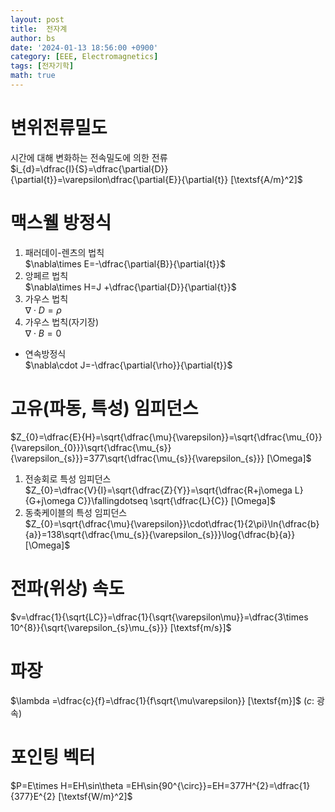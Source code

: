 ```yaml
---
layout: post
title:  전자계
author: bs
date: '2024-01-13 18:56:00 +0900'
category: [EEE, Electromagnetics]
tags: [전자기학]
math: true
---
```


# 변위전류밀도
시간에 대해 변화하는 전속밀도에 의한 전류<br>
$i_{d}=\dfrac{I}{S}=\dfrac{\partial{D}}{\partial{t}}=\varepsilon\dfrac{\partial{E}}{\partial{t}} [\textsf{A/m}^2]$

# 맥스웰 방정식
1. 패러데이-렌츠의 법칙<br>
    $\nabla\times E=-\dfrac{\partial{B}}{\partial{t}}$
2. 앙페르 법칙<br>
    $\nabla\times H=J +\dfrac{\partial{D}}{\partial{t}}$
3. 가우스 법칙<br>
    $\nabla\cdot D=\rho$
4. 가우스 법칙(자기장)<br>
    $\nabla\cdot B=0$
- 연속방정식<br>
    $\nabla\cdot J=-\dfrac{\partial{\rho}}{\partial{t}}$

# 고유(파동, 특성) 임피던스
$Z_{0}=\dfrac{E}{H}=\sqrt{\dfrac{\mu}{\varepsilon}}=\sqrt{\dfrac{\mu_{0}}{\varepsilon_{0}}}\sqrt{\dfrac{\mu_{s}}{\varepsilon_{s}}}=377\sqrt{\dfrac{\mu_{s}}{\varepsilon_{s}}} [\Omega]$
1. 전송회로 특성 임피던스<br>
    $Z_{0}=\dfrac{V}{I}=\sqrt{\dfrac{Z}{Y}}=\sqrt{\dfrac{R+j\omega L}{G+j\omega C}}\fallingdotseq \sqrt{\dfrac{L}{C}} [\Omega]$
2. 동축케이블의 특성 임피던스<br>
    $Z_{0}=\sqrt{\dfrac{\mu}{\varepsilon}}\cdot\dfrac{1}{2\pi}\ln{\dfrac{b}{a}}=138\sqrt{\dfrac{\mu_{s}}{\varepsilon_{s}}}\log{\dfrac{b}{a}} [\Omega]$

# 전파(위상) 속도
$v=\dfrac{1}{\sqrt{LC}}=\dfrac{1}{\sqrt{\varepsilon\mu}}=\dfrac{3\times 10^{8}}{\sqrt{\varepsilon_{s}\mu_{s}}} [\textsf{m/s}]$

# 파장
$\lambda =\dfrac{c}{f}=\dfrac{1}{f\sqrt{\mu\varepsilon}} [\textsf{m}]$ ($c$: 광속)

# 포인팅 벡터
$P=E\times H=EH\sin\theta =EH\sin{90^{\circ}}=EH=377H^{2}=\dfrac{1}{377}E^{2} [\textsf{W/m}^2]$